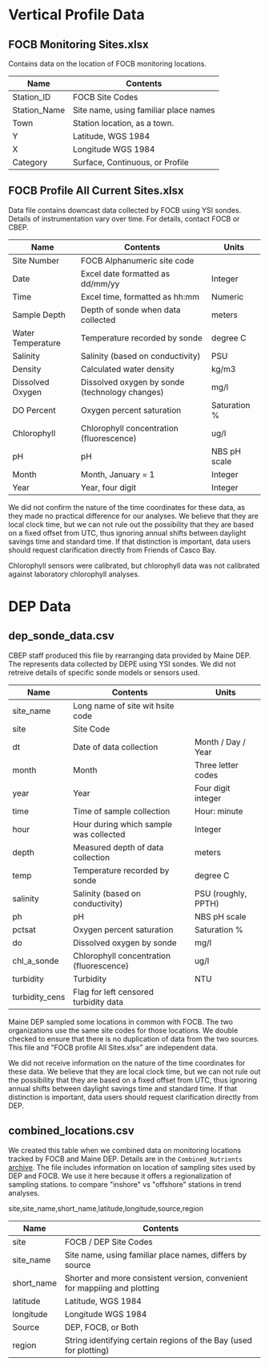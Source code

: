 # Vertical Profile Data

## FOCB Monitoring Sites.xlsx
Contains data on the location of FOCB monitoring locations.

  Name       |  Contents
-------------|----------------------------------
Station_ID	 | FOCB Site Codes
Station_Name | Site name, using familiar place names
Town	       | Station location, as a town.
Y	           | Latitude, WGS 1984
X	           | Longitude WGS 1984
Category     | Surface, Continuous, or Profile


## FOCB Profile All Current Sites.xlsx
Data file contains downcast data collected by FOCB using YSI sondes.  Details
of instrumentation vary over time. For details, contact FOCB or CBEP.

 Name              |  Contents                           | Units
-------------------|-------------------------------------|----------
Site Number	       |  FOCB Alphanumeric site code        |  
Date	             |  Excel date formatted as dd/mm/yy   | Integer   
Time	             |  Excel time, formatted as hh:mm     | Numeric 
Sample Depth       |  Depth of sonde when data collected | meters 
Water Temperature	 |  Temperature recorded by sonde      | degree C
Salinity           |  Salinity (based on conductivity)   |	PSU
Density	           |  Calculated water density           | kg/m3
Dissolved Oxygen   |  Dissolved oxygen by sonde (technology changes) |	mg/l
DO Percent         |  Oxygen percent saturation          | Saturation	%
Chlorophyll        |  Chlorophyll concentration (fluorescence) | ug/l
pH	               |  pH                                 | NBS pH scale
Month	             |  Month, January = 1                 | Integer
Year	             |  Year, four digit                   | Integer


We did not confirm the nature of the time coordinates for these data, as they
made no practical difference for our analyses. We believe that they are local 
clock time, but we can not rule out the possibility that they are based on a
fixed offset from UTC, thus ignoring annual shifts between daylight savings 
time and standard time. If that distinction is important, data users should
request clarification directly from Friends of Casco Bay.

Chlorophyll sensors were calibrated, but chlorophyll data was not calibrated
against laboratory chlorophyll analyses.

# DEP Data
## dep_sonde_data.csv
CBEP staff produced this file by rearranging data provided by Maine DEP. The
represents data collected by DEPE using YSI sondes.  We did not retreive details
of specific sonde models or sensors used.


 Name              |  Contents                           | Units
-------------------|-------------------------------------|----------
site_name          | Long name of site wit hsite code
site               | Site Code
dt                 | Date of data collection             | Month / Day / Year
month              | Month                               | Three letter codes
year               | Year                                | Four digit integer
time               | Time of sample collection           | Hour: minute
hour               | Hour during which sample was collected | Integer
depth              | Measured depth of data collection   | meters
temp               | Temperature recorded by sonde       | degree C
salinity           | Salinity (based on conductivity)    |	PSU (roughly, PPTH)
ph                 | pH                                  | NBS pH scale
pctsat             | Oxygen percent saturation           | Saturation	%
do                 | Dissolved oxygen by sonde           |	mg/l
chl_a_sonde        | Chlorophyll concentration (fluorescence) | ug/l
turbidity          | Turbidity                           | NTU
turbidity_cens     | Flag for left censored turbidity data |


Maine DEP sampled some locations in common with FOCB.  The two organizations use
the same site codes for those locations.  We double checked to ensure that
there is no duplication of data from the two sources. This file and
"FOCB profile All Sites.xlsx" are independent data.

We did not receive information on the nature of the time coordinates for these 
data. We believe that they are local clock time, but we can not rule out the 
possibility that they are based on a fixed offset from UTC, thus ignoring annual
shifts between daylight savings time and standard time. If that distinction is 
important, data users should request clarification directly from DEP.

## combined_locations.csv
We created this table when we combined data on monitoring locations 
tracked by FOCB and Maine DEP.  Details are in the `Combined_Nutrients`
[archive](https://github.com.CBEP-SoCB-Details/Combined_Nutrients).  The file
includes information on location of sampling sites used by DEP and FOCB.  We use
it here because it offers a regionalization of sampling stations. to compare
"inshore" vs "offshore" stations in trend analyses.

site,site_name,short_name,latitude,longitude,source,region

  Name       |  Contents
-------------|----------------------------------
site      	 | FOCB / DEP Site Codes  
site_name | Site name, using familiar place names, differs by source  
short_name   | Shorter and more consistent version, convenient for mappiing and plotting  
latitude	   | Latitude, WGS 1984  
longitude    | Longitude WGS 1984  
Source       | DEP, FOCB, or Both
region       | String identifying certain regions of the Bay (used for plotting)  

